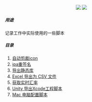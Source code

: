 
<p align='center'>
<img src="https://img.shields.io/badge/language-python-yellowgreen.svg">
<img src="https://img.shields.io/badge/language-shell-green.svg">


##### 用途
记录工作中实际使用的一些脚本

##### 目录

1. [自动剪裁icon](./clip-icon/README.md)
2. [ipa重签名](./resign-ipa/README.md)
3. [导出静态库](./export-static-library/README.md)
4. [Excel 导出为 CSV 文件](./xlsx-to-csv/README.md)
5. [获取实时汇率](./exchange-rate/README.md)
6. [Unity 导出Xcode工程脚本](./Unity/BuildIOS.cs)
7. [Mac 电脑配置脚本](./mac-init.sh)

